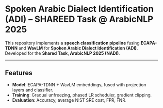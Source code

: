 # Spoken Arabic Dialect Identification (ADI) – SHAREED Task @ ArabicNLP 2025

This repository implements a **speech classification pipeline** fusing **ECAPA-TDNN** and **WavLM** for **Spoken Arabic Dialect Identification (ADI)**. Developed for the **Shared Task, ArabicNLP 2025 (NADI)**.

---

## Features

- **Model**: ECAPA-TDNN + WavLM embeddings, fused with projection layers and classifier.  
- **Training**: Gradual unfreezing, phased LR scheduler, gradient clipping.  
- **Evaluation**: Accuracy, average NIST SRE cost, FPR, FNR.  

